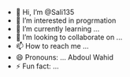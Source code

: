 - 👋 Hi, I’m @Sali135
- 👀 I’m interested in progrmation
- 🌱 I’m currently learning ...
- 💞️ I’m looking to collaborate on ...
- 📫 How to reach me ...
- 😄 Pronouns: ... Abdoul Wahid 
- ⚡ Fun fact: ...

<!---
Sali135/Sali135 is a ✨ special ✨ repository because its `README.md` (this file) appears on your GitHub profile.
You can click the Preview link to take a look at your changes.
--->
